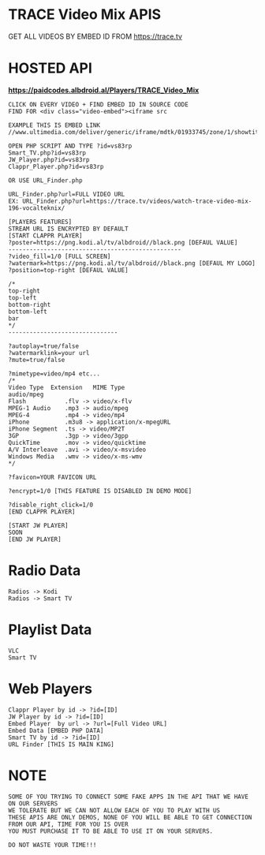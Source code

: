 # TRACE Video Mix APIS
GET ALL VIDEOS BY EMBED ID FROM https://trace.tv


# HOSTED API
**https://paidcodes.albdroid.al/Players/TRACE_Video_Mix**

    CLICK ON EVERY VIDEO + FIND EMBED ID IN SOURCE CODE
    FIND FOR <div class="video-embed"><iframe src

    EXAMPLE THIS IS EMBED LINK
    //www.ultimedia.com/deliver/generic/iframe/mdtk/01933745/zone/1/showtitle/1/src/vs83rp

    OPEN PHP SCRIPT AND TYPE ?id=vs83rp
    Smart_TV.php?id=vs83rp
    JW_Player.php?id=vs83rp
    Clappr_Player.php?id=vs83rp

    OR USE URL_Finder.php

    URL_Finder.php?url=FULL VIDEO URL
    EX: URL_Finder.php?url=https://trace.tv/videos/watch-trace-video-mix-196-vocalteknix/

    [PLAYERS FEATURES]
    STREAM URL IS ENCRYPTED BY DEFAULT
    [START CLAPPR PLAYER]
    ?poster=https://png.kodi.al/tv/albdroid//black.png [DEFAUL VALUE]
    -------------------------------------------------
    ?video_fill=1/0 [FULL SCREEN]
    ?watermark=https://png.kodi.al/tv/albdroid//black.png [DEFAUL MY LOGO]
    ?position=top-right [DEFAUL VALUE]

    /*
    top-right
    top-left
    bottom-right
    bottom-left
    bar
    */
    -------------------------------

    ?autoplay=true/false
    ?watermarklink=your url
    ?mute=true/false

    ?mimetype=video/mp4 etc...
    /*
    Video Type	Extension	MIME Type
    audio/mpeg
    Flash	        .flv -> video/x-flv
    MPEG-1 Audio    .mp3 -> audio/mpeg
    MPEG-4	        .mp4 -> video/mp4
    iPhone          .m3u8 -> application/x-mpegURL
    iPhone Segment	.ts -> video/MP2T
    3GP	            .3gp -> video/3gpp
    QuickTime	    .mov -> video/quicktime
    A/V Interleave	.avi -> video/x-msvideo
    Windows Media	.wmv -> video/x-ms-wmv
    */

    ?favicon=YOUR FAVICON URL

    ?encrypt=1/0 [THIS FEATURE IS DISABLED IN DEMO MODE]

    ?disable_right_click=1/0
    [END CLAPPR PLAYER]

    [START JW PLAYER]
    SOON
    [END JW PLAYER]


# Radio Data
    Radios -> Kodi
    Radios -> Smart TV

# Playlist Data
    VLC
    Smart TV

# Web Players
    Clappr Player by id -> ?id=[ID]
    JW Player by id -> ?id=[ID]
    Embed Player  by url -> ?url=[Full Video URL]
    Embed Data [EMBED PHP DATA]
    Smart TV by id -> ?id=[ID]
    URL Finder [THIS IS MAIN KING]
    
# NOTE
    SOME OF YOU TRYING TO CONNECT SOME FAKE APPS IN THE API THAT WE HAVE ON OUR SERVERS
    WE TOLERATE BUT WE CAN NOT ALLOW EACH OF YOU TO PLAY WITH US
	THESE APIS ARE ONLY DEMOS, NONE OF YOU WILL BE ABLE TO GET CONNECTION FROM OUR API, TIME FOR YOU IS OVER
    YOU MUST PURCHASE IT TO BE ABLE TO USE IT ON YOUR SERVERS.

    DO NOT WASTE YOUR TIME!!!
